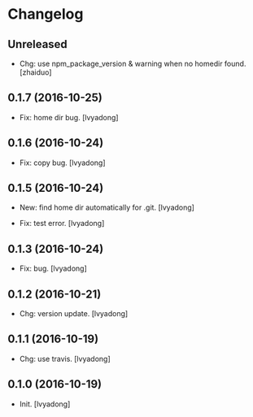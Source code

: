 Changelog
=========

Unreleased
----------

- Chg: use npm_package_version & warning when no homedir found.
  [zhaiduo]

0.1.7 (2016-10-25)
------------------

- Fix: home dir bug. [lvyadong]

0.1.6 (2016-10-24)
------------------

- Fix: copy bug. [lvyadong]

0.1.5 (2016-10-24)
------------------

- New: find home dir automatically for .git. [lvyadong]

- Fix: test error. [lvyadong]

0.1.3 (2016-10-24)
------------------

- Fix:  bug. [lvyadong]

0.1.2 (2016-10-21)
------------------

- Chg: version update. [lvyadong]

0.1.1 (2016-10-19)
------------------

- Chg: use travis. [lvyadong]

0.1.0 (2016-10-19)
------------------

- Init. [lvyadong]


